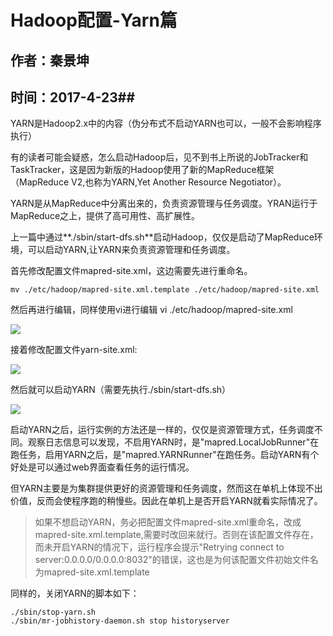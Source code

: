 # Hadoop配置-Yarn篇 #

## 作者：秦景坤 ##
## 时间：2017-4-23##

YARN是Hadoop2.x中的内容（伪分布式不启动YARN也可以，一般不会影响程序执行）

有的读者可能会疑惑，怎么启动Hadoop后，见不到书上所说的JobTracker和TaskTracker，这是因为新版的Hadoop使用了新的MapReduce框架（MapReduce V2,也称为YARN,Yet Another Resource Negotiator）。

YARN是从MapReduce中分离出来的，负责资源管理与任务调度。YRAN运行于MapReduce之上，提供了高可用性、高扩展性。

上一篇中通过**./sbin/start-dfs.sh**启动Hadoop，仅仅是启动了MapReduce环境，可以启动YARN,让YARN来负责资源管理和任务调度。

首先修改配置文件mapred-site.xml，这边需要先进行重命名。

	mv ./etc/hadoop/mapred-site.xml.template ./etc/hadoop/mapred-site.xml

然后再进行编辑，同样使用vi进行编辑 vi ./etc/hadoop/mapred-site.xml

![](http://i.imgur.com/SdzkwD4.png)

接着修改配置文件yarn-site.xml:

![](http://i.imgur.com/28g6LHR.png)

然后就可以启动YARN（需要先执行./sbin/start-dfs.sh）

![](http://i.imgur.com/VlaqPoW.png)

启动YARN之后，运行实例的方法还是一样的，仅仅是资源管理方式，任务调度不同。观察日志信息可以发现，不启用YARN时，是"mapred.LocalJobRunner"在跑任务，启用YARN之后，是"mapred.YARNRunner"在跑任务。启动YARN有个好处是可以通过web界面查看任务的运行情况。

但YARN主要是为集群提供更好的资源管理和任务调度，然而这在单机上体现不出价值，反而会使程序跑的稍慢些。因此在单机上是否开启YARN就看实际情况了。

> 如果不想启动YARN，务必把配置文件mapred-site.xml重命名，改成mapred-site.xml.template,需要时改回来就行。否则在该配置文件存在，而未开启YARN的情况下，运行程序会提示"Retrying connect to server:0.0.0.0/0.0.0.0:8032"的错误，这也是为何该配置文件初始文件名为mapred-site.xml.template

同样的，关闭YARN的脚本如下：

	./sbin/stop-yarn.sh
	./sbin/mr-jobhistory-daemon.sh stop historyserver

